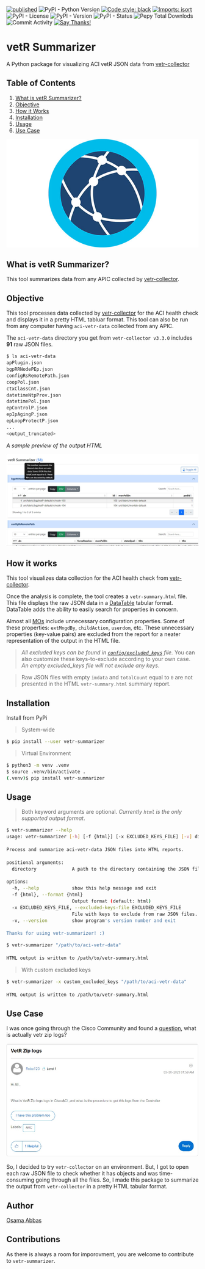 [![published](https://static.production.devnetcloud.com/codeexchange/assets/images/devnet-published.svg)](https://developer.cisco.com/codeexchange/github/repo/Tes3awy/vetr-summarizer)
![PyPI - Python Version](https://img.shields.io/pypi/pyversions/vetr-summarizer)
[![Code style: black](https://img.shields.io/badge/code%20style-black-000000.svg?style=flat-square)](https://github.com/psf/black)
[![Imports: isort](https://img.shields.io/badge/%20imports-isort-%231674b1?style=flat-square&labelColor=ef8336)](https://pycqa.github.io/isort/)
![PyPI - License](https://img.shields.io/pypi/l/vetr-summarizer)
![PyPI - Version](https://img.shields.io/pypi/v/vetr-summarizer)
![PyPI - Status](https://img.shields.io/pypi/status/vetr-summarizer)
![Pepy Total Downlods](https://img.shields.io/pepy/dt/vetr-summarizer)
![Commit Activity](https://img.shields.io/github/commit-activity/m/Tes3awy/vetr-summarizer/main?logo=github)
[![Say Thanks!](https://img.shields.io/badge/Say%20Thanks-!-1EAEDB.svg)](https://saythanks.io/to/Tes3awy)

# vetR Summarizer

A Python package for visualizing ACI vetR JSON data from [vetr-collector](https://github.com/brightpuddle/vetr-collector)

## Table of Contents

1. [What is vetR Summarizer?](#what-is-vetr-summarizer)
2. [Objective](#objective)
3. [How it Works](#how-it-works)
4. [Installation](#installation)
5. [Usage](#usage)
6. [Use Case](#use-case)

![ACI](https://github.com/Tes3awy/vetr-summarizer/raw/main/assets/aci.jpg)

## What is vetR Summarizer?

This tool summarizes data from any APIC collected by [vetr-collector](https://github.com/brightpuddle/vetr-collector).

## Objective

This tool processes data collected by [vetr-collector](https://github.com/brightpuddle/vetr-collector) for the ACI health check and displays it in a pretty HTML tabluar format. This tool can also be run from any computer having `aci-vetr-data` collected from any APIC.

The `aci-vetr-data` directory you get from `vetr-collector v3.3.0` includes **91** raw JSON files.

```bash
$ ls aci-vetr-data
apPlugin.json
bgpRRNodePEp.json
configRsRemotePath.json
coopPol.json
ctxClassCnt.json
datetimeNtpProv.json
datetimePol.json
epControlP.json
epIpAgingP.json
epLoopProtectP.json
...
<output_truncated>
```

_A sample preview of the output HTML_

![Preview](https://github.com/Tes3awy/vetr-summarizer/raw/main/assets/preview.jpg)

## How it works

This tool visualizes data collection for the ACI health check from [vetr-collector](https://github.com/brightpuddle/vetr-collector).

Once the analysis is complete, the tool creates a `vetr-summary.html` file. This file displays the raw JSON data in a [DataTable](https://datatables.net/) tabular format. DataTable adds the ability to easily search for properties in concern.

Almost all [MOs](https://www.cisco.com/c/en/us/td/docs/switches/datacenter/aci/apic/sw/policy-model-guide/b-Cisco-ACI-Policy-Model-Guide.html#id_107445__d54e1142) include unnecessary configuration properties. Some of these  properties: `extMngdBy`, `childAction`, `userdom`, etc. These unnecessary properties (key-value pairs) are excluded from the report for a neater representation of the output in the HTML file. 

> _All excluded keys can be found in [`config/excluded_keys`](https://github.com/Tes3awy/vetr-summarizer/tree/main/src/vetr_summarizer/config) file._ You can also customize these keys-to-exclude according to your own case. _An empty excluded\_keys file will not exclude any keys_.

> Raw JSON files with empty `imdata` and `totalCount` equal to `0` are not presented in the HTML `vetr-summary.html` summary report.

## Installation

Install from PyPi

> System-wide

```bash
$ pip install --user vetr-summarizer
```

>  Virtual Environment

```bash
$ python3 -m venv .venv
$ source .venv/bin/activate .
(.venv)$ pip install vetr-summarizer
```

## Usage

> Both keyword arguments are optional. _Currently `html` is the only supported output format_.

```bash
$ vetr-summarizer --help
usage: vetr-summarizer [-h] [-f {html}] [-x EXCLUDED_KEYS_FILE] [-v] directory

Process and summarize aci-vetr-data JSON files into HTML reports.

positional arguments:
  directory             A path to the directory containing the JSON files.

options:
  -h, --help            show this help message and exit
  -f {html}, --format {html}
                        Output format (default: html)
  -x EXCLUDED_KEYS_FILE, --excluded-keys-file EXCLUDED_KEYS_FILE
                        File with keys to exclude from raw JSON files. (default: excluded_keys)
  -v, --version         show program's version number and exit

Thanks for using vetr-summarizer! :)
```

```bash
$ vetr-summarizer "/path/to/aci-vetr-data"

HTML output is written to /path/to/vetr-summary.html
```

> With custom excluded keys

```bash
$ vetr-summarizer -x custom_excluded_keys "/path/to/aci-vetr-data"

HTML output is written to /path/to/vetr-summary.html
```

## Use Case

I was once going through the Cisco Community and found a [question](https://community.cisco.com/t5/application-centric-infrastructure/vetr-zip-logs/td-p/4804529), what is actually vetr zip logs? 

![Question](https://github.com/Tes3awy/vetr-summarizer/raw/main/assets/q.jpg)

So, I decided to try `vetr-collector` on an environment. But, I got to open each raw JSON file to check whether it has objects and was time-consuming going through all the files. So, I made this package to summarize the output from `vetr-collector` in a pretty HTML tabular format.

## Author

[Osama Abbas](https://www.linkedin.com/in/oabbas/)

## Contributions

As there is always a room for imporovment, you are welcome to contribute to `vetr-summarizer`.
